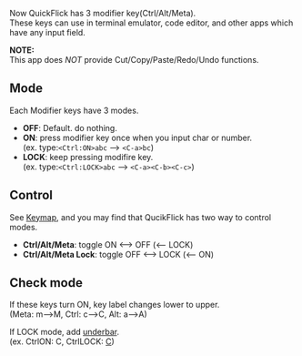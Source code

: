 Now QuickFlick has 3 modifier key(Ctrl/Alt/Meta).  
These keys can use in terminal emulator, code editor, and other apps which have any input field.  

**NOTE:**  
This app does *NOT* provide Cut/Copy/Paste/Redo/Undo functions.

## Mode
Each Modifier keys have 3 modes.

* **OFF**: Default. do nothing.
* **ON**: press modifier key once when you input char or number.  
(ex. type:`<Ctrl:ON>abc` --> `<C-a>bc`)
* **LOCK**: keep pressing modifire key.  
(ex. type:`<Ctrl:LOCK>abc` --> `<C-a><C-b><C-c>`)

## Control
See [Keymap](Keymap), and you may find that QucikFlick has two way to control modes.
* **Ctrl/Alt/Meta**: toggle ON <--\> OFF (<-- LOCK)
* **Ctrl/Alt/Meta Lock**: toggle OFF <--\> LOCK (<-- ON)

## Check mode
If these keys turn ON, key label changes lower to upper.   
(Meta: m-->M, Ctrl: c-->C, Alt: a-->A)  

If LOCK mode, add <u>underbar</u>.  
(ex. CtrlON: C, CtrlLOCK: <u>C</u>)

